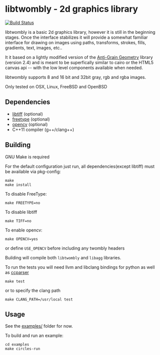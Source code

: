 # libtwombly - 2d graphics library

[![Build Status](https://travis-ci.org/zshipko/libtwombly.svg?branch=master)](https://travis-ci.org/zshipko/libtwombly)

libtwombly is a basic 2d graphics library, however it is still in the beginning stages. Once the interface stabilizes it will provide a somewhat familiar interface for drawing on images using paths, transforms, strokes, fills, gradients, text, images,  etc..

It it based on a lightly modified version of the [Anti-Grain Geometry](http://www.antigrain.com/) library (version 2.4) and is meant to be superfically similar to cairo or the HTML5 canvas api -- with the low level components available when needed.

libtwombly supports 8 and 16 bit and 32bit gray, rgb and rgba images.

Only tested on OSX, Linux, FreeBSD and OpenBSD

## Dependencies

- [libtiff](http://www.remotesensing.org/libtiff/) (optional)
- [freetype](http://www.freetype.org/) (optional)
- [opencv](https://www.opencv.org/) (optional)
- C++11 compiler (g++/clang++)

## Building
GNU Make is required

For the default configuration just run, all dependencies(except libtiff) must be available via pkg-config:

	make
	make install

To disable FreeType:

    make FREETYPE=no

To disable libtiff

    make TIFF=no

To enable opencv:

    make OPENCV=yes

or define `USE_OPENCV` before including any twombly headers

Building will compile both `libtwombly` and `libagg` libraries.

To run the tests you will need llvm and libclang bindings for python as well as [ccparser](https://github.com/zshipko/ccparser)

    make test

or to specify the clang path

    make CLANG_PATH=/usr/local test

## Usage

See the [examples/](https://github.com/zshipko/libtwombly/tree/master/examples) folder for now.

To build and run an example:

    cd examples
    make circles-run

